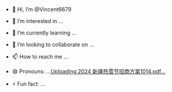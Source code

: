 - 👋 Hi, I’m @Vincent6679
- 👀 I’m interested in ...
- 🌱 I’m currently learning ...
- 💞️ I’m looking to collaborate on ...
- 📫 How to reach me ...
- 😄 Pronouns: ...[Uploading 2024 新疆热雪节招商方案1014.pdf…]()

- ⚡ Fun fact: ...

<!---
Vincent6679/Vincent6679 is a ✨ special ✨ repository because its `README.md` (this file) appears on your GitHub profile.
You can click the Preview link to take a look at your changes.
--->
